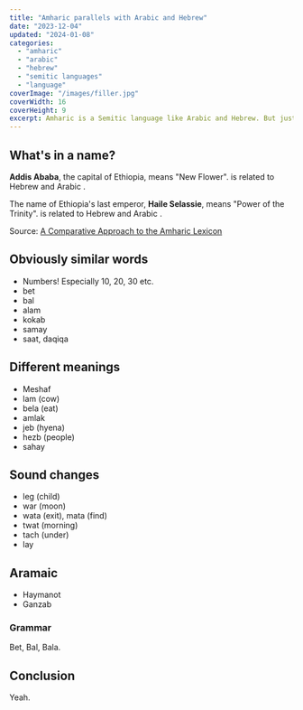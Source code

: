 ```yaml
---
title: "Amharic parallels with Arabic and Hebrew"
date: "2023-12-04"
updated: "2024-01-08"
categories: 
  - "amharic"
  - "arabic"
  - "hebrew"
  - "semitic languages"
  - "language"
coverImage: "/images/filler.jpg"
coverWidth: 16
coverHeight: 9
excerpt: Amharic is a Semitic language like Arabic and Hebrew. But just how similar is it to them?
---
```


<script>
	import Lemma from '$lib/components/Lemma.svelte';
</script>

## What's in a name?

**Addis Ababa**, the capital of Ethiopia, means "New Flower". <Lemma language="amh" latin="Addis" script="አዲስ"/> is related to Hebrew <Lemma language="heb" latin="ḥadaš" latin2="chadash" script="חדש" /> and Arabic <Lemma language="ara" latin="ḥadīṯ" script="حديث"/>.

The name of Ethiopia's last emperor, **Haile Selassie**, means "Power of the Trinity".  <Lemma language="amh" latin="Selassie" script="ሥላሴ"/> is related to Hebrew <Lemma language="heb" latin="šaloš" latin2="shalosh" script="שלוש" /> and Arabic <Lemma language="ara" latin="ṯalāṯa" script="ثلاثة"/>.

Source: [A Comparative Approach to the Amharic Lexicon](https://archive.org/details/AppleyardAComparativeApproachToTheAmharicLexicon1977)

## Obviously similar words
- Numbers! Especially 10, 20, 30 etc.
- bet
- bal
- alam
- kokab
- samay
- saat, daqiqa

## Different meanings
- Meshaf
- lam (cow)
- bela (eat)
- amlak
- jeb (hyena)
- hezb (people)
- sahay


## Sound changes
- leg (child)
- war (moon)
- wata (exit), mata (find)
- twat (morning)
- tach (under)
- lay

## Aramaic
- Haymanot
- Ganzab

### Grammar

Bet, Bal, Bala.

## Conclusion

Yeah.
